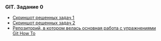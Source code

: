 ### GIT. Задание 0

- [Скриншот решенных задач 1](https://raw.githubusercontent.com/pavel8lisenkov/q-digital/main/%D0%B7%D0%B0%D0%B4%D0%B0%D0%BD%D0%B8%D0%B5%200/1.jpg)
- [Скриншот решенных задач 2](https://raw.githubusercontent.com/pavel8lisenkov/q-digital/main/%D0%B7%D0%B0%D0%B4%D0%B0%D0%BD%D0%B8%D0%B5%200/2.jpg)
- [Репозиторий, в котором велась основная работа с упражнениями Git How To](https://github.com/pavel8lisenkov/GitHowTo)
